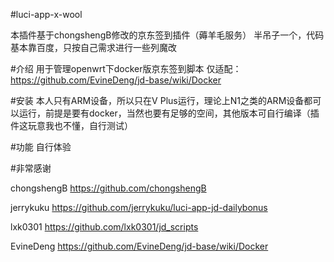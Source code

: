 #luci-app-x-wool

本插件基于chongshengB修改的京东签到插件（薅羊毛服务）
半吊子一个，代码基本靠百度，只按自己需求进行一些列魔改

#介绍
用于管理openwrt下docker版京东签到脚本
仅适配：
https://github.com/EvineDeng/jd-base/wiki/Docker

#安装
本人只有ARM设备，所以只在V Plus运行，理论上N1之类的ARM设备都可以运行，前提是要有docker，当然也要有足够的空间，其他版本可自行编译（插件这玩意我也不懂，自行测试）

#功能
自行体验

#非常感谢

chongshengB
https://github.com/chongshengB

jerrykuku
https://github.com/jerrykuku/luci-app-jd-dailybonus

lxk0301
https://github.com/lxk0301/jd_scripts

EvineDeng
https://github.com/EvineDeng/jd-base/wiki/Docker

